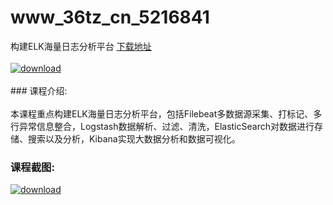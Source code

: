 # www_36tz_cn_5216841
构建ELK海量日志分析平台
[下载地址](http://www.36tz.cn/article/5216841 "下载地址")
<br/></br>[![download](http://36tz.cn/muke_img/2020_12_2-38-300x181.png "下载地址")](http://www.36tz.cn/article/5216841 "下载地址")
<br/></br>### 课程介绍:<br/></br>本课程重点构建ELK海量日志分析平台，包括Filebeat多数据源采集、打标记、多行异常信息整合，Logstash数据解析、过滤、清洗，ElasticSearch对数据进行存储、搜索以及分析，Kibana实现大数据分析和数据可视化。

### 课程截图:
[![download](http://36tz.cn/muke_img/2020_12_1-40.png "下载地址")](http://www.36tz.cn/article/5216841 "下载地址")
